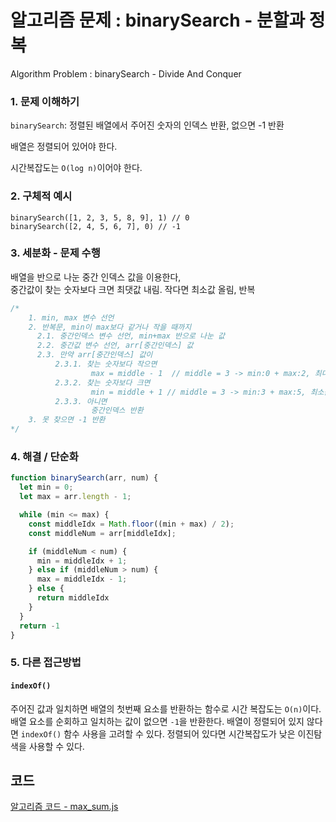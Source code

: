 # 알고리즘 문제 : binarySearch - 분할과 정복
Algorithm Problem : binarySearch - Divide And Conquer

### 1. 문제 이해하기
`binarySearch`: 정렬된 배열에서 주어진 숫자의 인덱스 반환, 없으면 -1 반환

배열은 정렬되어 있어야 한다.

시간복잡도는 `O(log n)`이어야 한다.

### 2. 구체적 예시
```
binarySearch([1, 2, 3, 5, 8, 9], 1) // 0
binarySearch([2, 4, 5, 6, 7], 0) // -1
```
	
### 3. 세분화 - 문제 수행
배열을 반으로 나눈 중간 인덱스 값을 이용한다,     
중간값이 찾는 숫자보다 크면 최댓값 내림. 작다면 최소값 올림, 반복

```javascript
/*  
    1. min, max 변수 선언
    2. 반복문, min이 max보다 같거나 작을 때까지
      2.1. 중간인덱스 변수 선언, min+max 반으로 나눈 값
      2.2. 중간값 변수 선언, arr[중간인덱스] 값
      2.3. 만약 arr[중간인덱스] 값이
          2.3.1. 찾는 숫자보다 작으면
                  max = middle - 1  // middle = 3 -> min:0 + max:2, 최대값을 낮춤
          2.3.2. 찾는 숫자보다 크면
                  min = middle + 1 // middle = 3 -> min:3 + max:5, 최소값을 높임
          2.3.3. 아니면 
                  중간인덱스 반환
    3. 못 찾으면 -1 반환
*/     
```

### 4. 해결 / 단순화
```javascript
function binarySearch(arr, num) {
  let min = 0;
  let max = arr.length - 1;

  while (min <= max) {
    const middleIdx = Math.floor((min + max) / 2);
    const middleNum = arr[middleIdx];

    if (middleNum < num) {
      min = middleIdx + 1;
    } else if (middleNum > num) {
      max = middleIdx - 1;
    } else {
      return middleIdx
    }
  }
  return -1
}
```

### 5. 다른 접근방법
#### `indexOf()`   

주어진 값과 일치하면 배열의 첫번째 요소를 반환하는 함수로 시간 복잡도는 `O(n)`이다. 배열 요소를 순회하고 일치하는 값이 없으면 `-1`을 반환한다. 배열이 정렬되어 있지 않다면 `indexOf()` 함수 사용을 고려할 수 있다. 정렬되어 있다면 시간복잡도가 낮은 이진탐색을 사용할 수 있다.



## 코드
[알고리즘 코드 - max_sum.js](../algorithm/03max_sum.js)